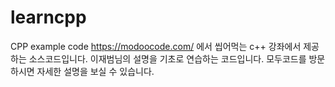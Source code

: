# learncpp
CPP example code
https://modoocode.com/ 에서 씹어먹는 c++ 강좌에서 제공하는 소스코드입니다.
이재범님의 설명을 기초로 연습하는 코드입니다. 
모두코드를 방문하시면 자세한 설명을 보실 수 있습니다. 
